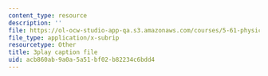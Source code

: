 ```yaml
---
content_type: resource
description: ''
file: https://ol-ocw-studio-app-qa.s3.amazonaws.com/courses/5-61-physical-chemistry-fall-2017/acb860ab9a0a5a51bf02b82234c6bdd4_zwz9M1XNn-c.vtt
file_type: application/x-subrip
resourcetype: Other
title: 3play caption file
uid: acb860ab-9a0a-5a51-bf02-b82234c6bdd4
---
```

